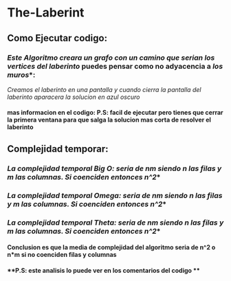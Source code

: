 # The-Laberint
## Como Ejecutar codigo:
### *Este Algoritmo creara un grafo con un camino que serian los vertices del laberinto* puedes pensar como no adyacencia a *los muros**:
*Creamos el laberinto en una pantalla y cuando cierra la pantalla del laberinto aparacera la solucion en azul oscuro*
#### **mas informacion en el codigo: P.S: facil de ejecutar pero tienes que cerrar la primera ventana para que salga la solucion mas corta de resolver el laberinto**
## **Complejidad temporar:**
### *La complejidad temporal Big O: *seria de n*m siendo n las filas y m las columnas. *Si coenciden entonces n^2***
### *La complejidad temporal Omega: *seria de n*m siendo n las filas y m las columnas. *Si coenciden entonces n^2***
### *La complejidad temporal Theta: *seria de n*m siendo n las filas y m las columnas. *Si coenciden entonces n^2***
#### **Conclusion es que la media de complejidad del algoritmo seria de n^2 o n*m si no coenciden filas y columnas** 
#### **P.S: este analisis lo puede ver en los comentarios del codigo **
